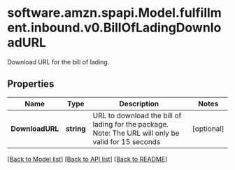 # software.amzn.spapi.Model.fulfillment.inbound.v0.BillOfLadingDownloadURL
Download URL for the bill of lading.

## Properties

Name | Type | Description | Notes
------------ | ------------- | ------------- | -------------
**DownloadURL** | **string** | URL to download the bill of lading for the package. Note: The URL will only be valid for 15 seconds | [optional] 

[[Back to Model list]](../README.md#documentation-for-models) [[Back to API list]](../README.md#documentation-for-api-endpoints) [[Back to README]](../README.md)

